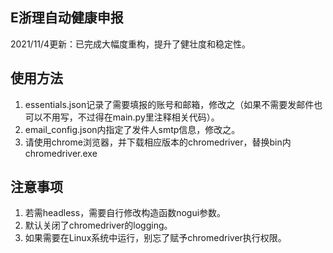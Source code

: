 ## E浙理自动健康申报
2021/11/4更新：已完成大幅度重构，提升了健壮度和稳定性。

## 使用方法
1. essentials.json记录了需要填报的账号和邮箱，修改之（如果不需要发邮件也可以不用写，不过得在main.py里注释相关代码）。  
2. email_config.json内指定了发件人smtp信息，修改之。
3. 请使用chrome浏览器，并下载相应版本的chromedriver，替换bin内chromedriver.exe

## 注意事项
1. 若需headless，需要自行修改构造函数nogui参数。
2. 默认关闭了chromedriver的logging。
3. 如果需要在Linux系统中运行，别忘了赋予chromedriver执行权限。
